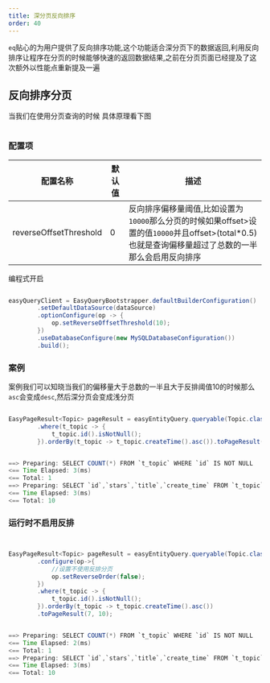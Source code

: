 ```yaml
---
title: 深分页反向排序
order: 40
---
```


`eq`贴心的为用户提供了反向排序功能,这个功能适合深分页下的数据返回,利用反向排序让程序在分页的时候能够快速的返回数据结果,之前在分页页面已经提及了这次额外以性能点重新提及一遍


## 反向排序分页
当我们在使用分页查询的时候
具体原理看下图
<!-- <img src="/reverse.png"> -->
<img :src="$withBase('/images/reverse.png')">


### 配置项

配置名称  | 默认值 | 描述  
--- | --- | --- 
reverseOffsetThreshold| 0 | 反向排序偏移量阈值,比如设置为`10000`那么分页的时候如果offset>设置的值`10000`并且offset>(total*0.5)也就是查询偏移量超过了总数的一半那么会启用反向排序

编程式开启
```java

easyQueryClient = EasyQueryBootstrapper.defaultBuilderConfiguration()
        .setDefaultDataSource(dataSource)
        .optionConfigure(op -> {
            op.setReverseOffsetThreshold(10);
        })
        .useDatabaseConfigure(new MySQLDatabaseConfiguration())
        .build();
```

### 案例
案例我们可以知晓当我们的偏移量大于总数的一半且大于反排阈值10的时候那么`asc`会变成`desc`,然后深分页会变成浅分页
```java

EasyPageResult<Topic> pageResult = easyEntityQuery.queryable(Topic.class)
        .where(t_topic -> {
            t_topic.id().isNotNull();
        }).orderBy(t_topic -> t_topic.createTime().asc()).toPageResult(7, 10);


==> Preparing: SELECT COUNT(*) FROM `t_topic` WHERE `id` IS NOT NULL
<== Time Elapsed: 3(ms)
<== Total: 1
==> Preparing: SELECT `id`,`stars`,`title`,`create_time` FROM `t_topic` WHERE `id` IS NOT NULL ORDER BY `create_time` DESC LIMIT 10 OFFSET 31
<== Time Elapsed: 3(ms)
<== Total: 10
```

### 运行时不启用反排
```java


EasyPageResult<Topic> pageResult = easyEntityQuery.queryable(Topic.class)
        .configure(op->{
            //设置不使用反排分页
            op.setReverseOrder(false);
        })
        .where(t_topic -> {
            t_topic.id().isNotNull();
        }).orderBy(t_topic -> t_topic.createTime().asc())
        .toPageResult(7, 10);


==> Preparing: SELECT COUNT(*) FROM `t_topic` WHERE `id` IS NOT NULL
<== Time Elapsed: 2(ms)
<== Total: 1
==> Preparing: SELECT `id`,`stars`,`title`,`create_time` FROM `t_topic` WHERE `id` IS NOT NULL ORDER BY `create_time` ASC LIMIT 10 OFFSET 60
<== Time Elapsed: 3(ms)
<== Total: 10
```
